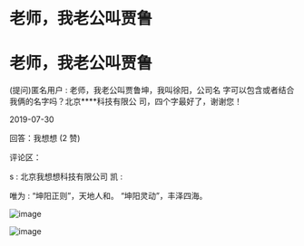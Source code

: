 # 老师，我老公叫贾鲁

# 老师，我老公叫贾鲁

(提问)匿名用户 : 老师，我老公叫贾鲁坤，我叫徐阳，公司名 字可以包含或者结合我俩的名字吗？北京****科技有限公 司，四个字最好了，谢谢您！

2019-07-30

回答：我想想 (2 赞)

评论区：

s : 北京我想想科技有限公司 凯 :

唯为 : “坤阳正则”，天地人和。 “坤阳灵动”，丰泽四海。

![image](img/Image_033.png)

![image](img/Image_034.png)